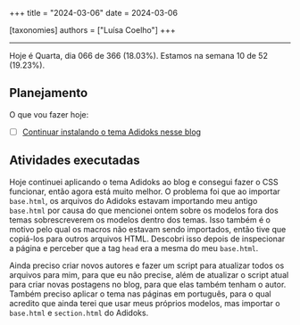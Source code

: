 +++
title = "2024-03-06"
date = 2024-03-06

[taxonomies]
authors = ["Luísa Coelho"]
+++

---

Hoje é Quarta, dia 066 de 366 (18.03%). Estamos na semana 10 de 52 (19.23%).

## Planejamento

O que vou fazer hoje:

- [ ] [Continuar instalando o tema Adidoks nesse blog](https://github.com/OmnicodeSolutions/worklog-luisa/issues/4)

## Atividades executadas

Hoje continuei aplicando o tema Adidoks ao blog e consegui fazer o CSS funcionar, então agora está muito melhor. O problema foi que ao importar `base.html`, os arquivos do Adidoks estavam importando meu antigo `base.html` por causa do que mencionei ontem sobre os modelos fora dos temas sobrescreverem os modelos dentro dos temas. Isso também é o motivo pelo qual os macros não estavam sendo importados, então tive que copiá-los para outros arquivos HTML. Descobri isso depois de inspecionar a página e perceber que a tag `head` era a mesma do meu `base.html`.

Ainda preciso criar novos autores e fazer um script para atualizar todos os arquivos para mim, para que eu não precise, além de atualizar o script atual para criar novas postagens no blog, para que elas também tenham o autor. Também preciso aplicar o tema nas páginas em português, para o qual acredito que ainda terei que usar meus próprios modelos, mas importar o `base.html` e `section.html` do Adidoks.
